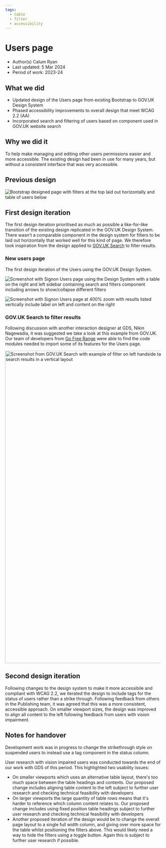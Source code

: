 ```yaml
---
tags:
  - table
  - filter
  - accessibility
---
```


# Users page
- Author(s) Calum Ryan
- Last updated: 5 Mar 2024
- Period of work: 2023-24
 
## What we did
- Updated design of the Users page from existing Bootstrap to GOV.UK Design System
- Phased accessibility improvements to overall design that meet WCAG 2.2 (AA)
- Incorporated search and filtering of users based on component used in GOV.UK website search

## Why we did it
To help make managing and editing other users permissions easier and more accessible. The existing design had been in use for many years, but without a consistent interface that was very accessible.

## Previous design
![Bootstrap designed page with filters at the top laid out horizontally and table of users below](https://github.com/dxw/gds-publishing/assets/2226904/18aff832-4411-43bf-b546-1b4c914a9259)

## First design iteration
The first design iteration prioritised as much as possible a like-for-like transition of the existing design replicated in the GOV.UK Design System. There wasn't a comparable component in the design system for filters to be laid out horizontally that worked well for this kind of page. We therefore took inspiration from the design applied to [GOV.UK Search](https://www.gov.uk/search/all?keywords=article&order=relevance) to filter results.

### New users page
The first design iteration of the Users using the GOV.UK Design System.

![Screenshot with Signon Users page using the Design System with a table on the right and left sidebar containing search and filters component including arrows to show/collapse different filters](https://github.com/dxw/gds-publishing/assets/2226904/58b2db04-c11f-45ac-89ef-e688f684fc2b)

![Screenshot with Signon Users page at 400% zoom with results listed vertically include label on left and content on the right](https://github.com/dxw/gds-publishing/assets/2226904/cd5dee18-e895-45c9-8efb-7c42177853d6)

### GOV.UK Search to filter results
Following discussion with another interaction designer at GDS, Nikin Nagewadia, it was suggested we take a look at this example from GOV.UK. Our team of developers from [Go Free Range](https://gofreerange.com/) were able to find the code modules needed to import some of its features for the Users page.

<img width="1008" alt="Screenshot from GOV.UK Search with example of filter on left handside taking up about 1/3 of the page and the remaining 2/3 of the page showing search results in a vertical layout" src="https://github.com/dxw/gds-publishing/assets/2226904/573df890-9e95-414d-990e-322e54358caf">

## Second design iteration
Following changes to the design system to make it more accessibile and compliant with WCAG 2.2, we iterated the design to include tags for the status of users rather than a strike through. Following feedback from others in the Publishing team, it was agreed that this was a more consistent, accessible approach. On smaller viewport sizes, the design was improved to align all content to the left following feedback from users with vision impairment.


## Notes for handover
Development work was in progress to change the strikethrough style on suspended users to instead use a tag component in the status column.

User research with vision impaired users was conducted towards the end of our work with GDS of this period. This highlighted two usability issues:
- On smaller viewports which uses an alternative table layout, there's too much space between the table headings and contents. Our proposed change includes aligning table content to the left subject to further user research and checking technical feasibility with developers
- On larger viewports the large quantity of table rows means that it's harder to reference which column content relates to. Our proposed change includes using fixed position table headings subject to further user research and checking technical feasibility with developers
- Another proposed iteration of the design would be to change the overall page layout to a single full width column, and giving over more space for the table whilst positioning the filters above. This would likely need a way to hide the filters using a toggle button. Again this is subject to further user research if possible.
